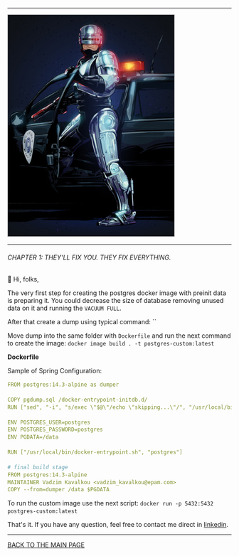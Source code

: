 ------------------------------------------------------------------------------------------------------------------------

![](./static/main.jpeg)

------------------------------------------------------------------------------------------------------------------------

<h6>CHAPTER 1: THEY'LL FIX YOU. THEY FIX EVERYTHING.</h6>

:mechanical_arm: Hi, folks,

The very first step for creating the postgres docker image with preinit data is preparing it.
You could decrease the size of database removing unused data on it and running the `VACUUM FULL`.

After that create a dump using typical command:
``

Move dump into the same folder with `Dockerfile` and run the next command to create the image:
`docker image build . -t postgres-custom:latest`

<b>Dockerfile</b>

Sample of Spring Configuration:
``` yaml
FROM postgres:14.3-alpine as dumper

COPY pgdump.sql /docker-entrypoint-initdb.d/
RUN ["sed", "-i", "s/exec \"$@\"/echo \"skipping...\"/", "/usr/local/bin/docker-entrypoint.sh"]

ENV POSTGRES_USER=postgres
ENV POSTGRES_PASSWORD=postgres
ENV PGDATA=/data

RUN ["/usr/local/bin/docker-entrypoint.sh", "postgres"]

# final build stage
FROM postgres:14.3-alpine
MAINTAINER Vadzim Kavalkou <vadzim_kavalkou@epam.com>
COPY --from=dumper /data $PGDATA

```

To run the custom image use the next script:
`docker run -p 5432:5432 postgres-custom:latest`

That's it.
If you have any question, feel free to contact me direct in [linkedin](https://www.linkedin.com/in/vadzimkavalkou/).

------------------------------------------------------------------------------------------------------------------------

[BACK TO THE MAIN PAGE](../README.md)
